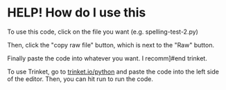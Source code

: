 # HELP! How do I use this

To use this code, click on the file you want (e.g. spelling-test-2.py)

Then, click the "copy raw file" button, which is next to the "Raw" button.

Finally paste the code into whatever you want. I recomm]#end trinket.

To use Trinket, go to [trinket.io/python](https://trinket.io/python) and paste the code into the left side of the editor. Then, you can hit run to run the code.
